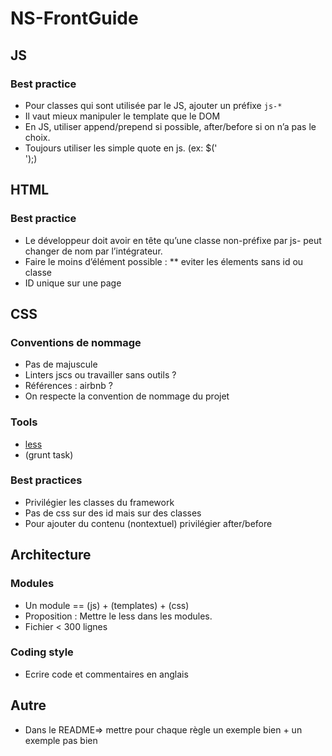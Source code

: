 # NS-FrontGuide

## JS

### Best practice

* Pour classes qui sont utilisée par le JS, ajouter un préfixe `js-*`
* Il vaut mieux manipuler le template que le DOM
* En JS, utiliser append/prepend si possible, after/before si on n’a pas le choix.
* Toujours utiliser les simple quote en js. (ex: $('<div class="double-car-html"></div>');)

## HTML

### Best practice
* Le développeur doit avoir en tête qu’une classe non-préfixe par js- peut changer de nom par l’intégrateur.
* Faire le moins d’élément possible :
** eviter les élements sans id ou classe
* ID unique sur une page

## CSS

### Conventions de nommage

* Pas de majuscule
* Linters jscs ou travailler sans outils ?
* Références : airbnb ?
* On respecte la convention de nommage du projet

### Tools

* [less](http://lesscss.org/)
* (grunt task)

### Best practices

* Privilégier les classes du framework
* Pas de css sur des id mais sur des classes
* Pour ajouter du contenu (nontextuel) privilégier after/before




## Architecture 


### Modules

* Un module == (js) + (templates) + (css)
* Proposition : Mettre le less dans les modules.
* Fichier < 300 lignes


### Coding style

* Ecrire code et commentaires en anglais


## Autre

 * Dans le README=> mettre pour chaque règle un exemple bien + un exemple pas bien

